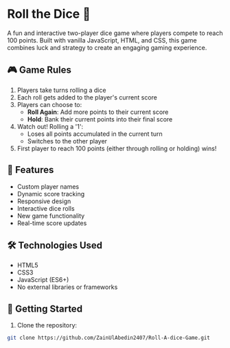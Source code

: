 # Roll the Dice 🎲

A fun and interactive two-player dice game where players compete to reach 100 points. Built with vanilla JavaScript, HTML, and CSS, this game combines luck and strategy to create an engaging gaming experience.

## 🎮 Game Rules

1. Players take turns rolling a dice
2. Each roll gets added to the player's current score
3. Players can choose to:
   - **Roll Again**: Add more points to their current score
   - **Hold**: Bank their current points into their final score
4. Watch out! Rolling a '1':
   - Loses all points accumulated in the current turn
   - Switches to the other player
5. First player to reach 100 points (either through rolling or holding) wins!

## 🎯 Features

- Custom player names
- Dynamic score tracking
- Responsive design
- Interactive dice rolls
- New game functionality
- Real-time score updates

## 🛠️ Technologies Used

- HTML5
- CSS3
- JavaScript (ES6+)
- No external libraries or frameworks

## 🚀 Getting Started

1. Clone the repository:
```bash
git clone https://github.com/ZainUlAbedin2407/Roll-A-dice-Game.git  